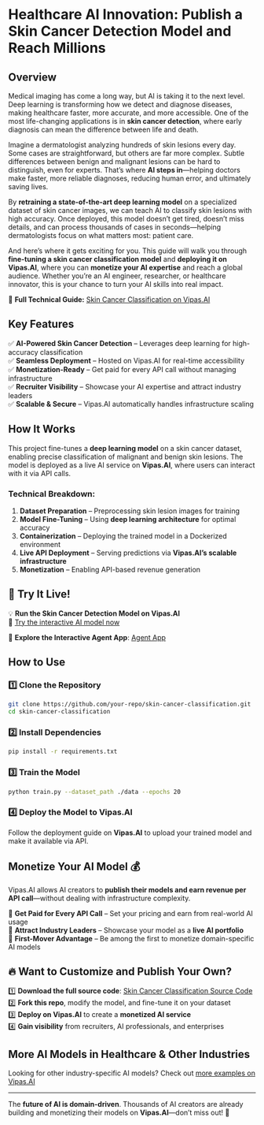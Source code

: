 # Healthcare AI Innovation: Publish a Skin Cancer Detection Model and Reach Millions

## Overview
Medical imaging has come a long way, but AI is taking it to the next level. Deep learning is transforming how we detect and diagnose diseases, making healthcare faster, more accurate, and more accessible. One of the most life-changing applications is in **skin cancer detection**, where early diagnosis can mean the difference between life and death.

Imagine a dermatologist analyzing hundreds of skin lesions every day. Some cases are straightforward, but others are far more complex. Subtle differences between benign and malignant lesions can be hard to distinguish, even for experts. That’s where **AI steps in**—helping doctors make faster, more reliable diagnoses, reducing human error, and ultimately saving lives.

By **retraining a state-of-the-art deep learning model** on a specialized dataset of skin cancer images, we can teach AI to classify skin lesions with high accuracy. Once deployed, this model doesn’t get tired, doesn’t miss details, and can process thousands of cases in seconds—helping dermatologists focus on what matters most: patient care.

And here’s where it gets exciting for you. This guide will walk you through **fine-tuning a skin cancer classification model** and **deploying it on Vipas.AI**, where you can **monetize your AI expertise** and reach a global audience. Whether you’re an AI engineer, researcher, or healthcare innovator, this is your chance to turn your AI skills into real impact.

🔗 **Full Technical Guide:** [Skin Cancer Classification on Vipas.AI](https://docs.vipas.ai/examples/skin-cancer-classification)

## Key Features
✅ **AI-Powered Skin Cancer Detection** – Leverages deep learning for high-accuracy classification  
✅ **Seamless Deployment** – Hosted on Vipas.AI for real-time accessibility  
✅ **Monetization-Ready** – Get paid for every API call without managing infrastructure  
✅ **Recruiter Visibility** – Showcase your AI expertise and attract industry leaders  
✅ **Scalable & Secure** – Vipas.AI automatically handles infrastructure scaling  

## How It Works
This project fine-tunes a **deep learning model** on a skin cancer dataset, enabling precise classification of malignant and benign skin lesions. The model is deployed as a live AI service on **Vipas.AI**, where users can interact with it via API calls.

### Technical Breakdown:
1. **Dataset Preparation** – Preprocessing skin lesion images for training  
2. **Model Fine-Tuning** – Using **deep learning architecture** for optimal accuracy  
3. **Containerization** – Deploying the trained model in a Dockerized environment  
4. **Live API Deployment** – Serving predictions via **Vipas.AI’s scalable infrastructure**  
5. **Monetization** – Enabling API-based revenue generation  

## 🚀 Try It Live!
💡 **Run the Skin Cancer Detection Model on Vipas.AI**  
🔗 [Try the interactive AI model now](https://www.vipas.ai/models/mdl-txpby5w7p3jzc)  

🔗 **Explore the Interactive Agent App**: [Agent App](https://www.vipas.ai/apps/app-n973kjfu5086k)

## How to Use
### 1️⃣ Clone the Repository
```sh
git clone https://github.com/your-repo/skin-cancer-classification.git
cd skin-cancer-classification
```

### 2️⃣ Install Dependencies
```sh
pip install -r requirements.txt
```

### 3️⃣ Train the Model
```sh
python train.py --dataset_path ./data --epochs 20
```

### 4️⃣ Deploy the Model to Vipas.AI
Follow the deployment guide on **Vipas.AI** to upload your trained model and make it available via API.

## Monetize Your AI Model 💰
Vipas.AI allows AI creators to **publish their models and earn revenue per API call**—without dealing with infrastructure complexity.

🔹 **Get Paid for Every API Call** – Set your pricing and earn from real-world AI usage  
🔹 **Attract Industry Leaders** – Showcase your model as a **live AI portfolio**  
🔹 **First-Mover Advantage** – Be among the first to monetize domain-specific AI models  

## 🔥 Want to Customize and Publish Your Own?
1️⃣ **Download the full source code**: [Skin Cancer Classification Source Code](https://utils.vipas.ai/vps-ipynb/skin_cancer_classification/skin_cancer_classification.zip)  
2️⃣ **Fork this repo**, modify the model, and fine-tune it on your dataset  
3️⃣ **Deploy on Vipas.AI** to create a **monetized AI service**  
4️⃣ **Gain visibility** from recruiters, AI professionals, and enterprises  

## More AI Models in Healthcare & Other Industries
Looking for other industry-specific AI models? Check out [more examples on Vipas.AI](https://www.vipas.ai/ai-creators#examples)  

---

The **future of AI is domain-driven**. Thousands of AI creators are already building and monetizing their models on **Vipas.AI**—don’t miss out! 🚀

